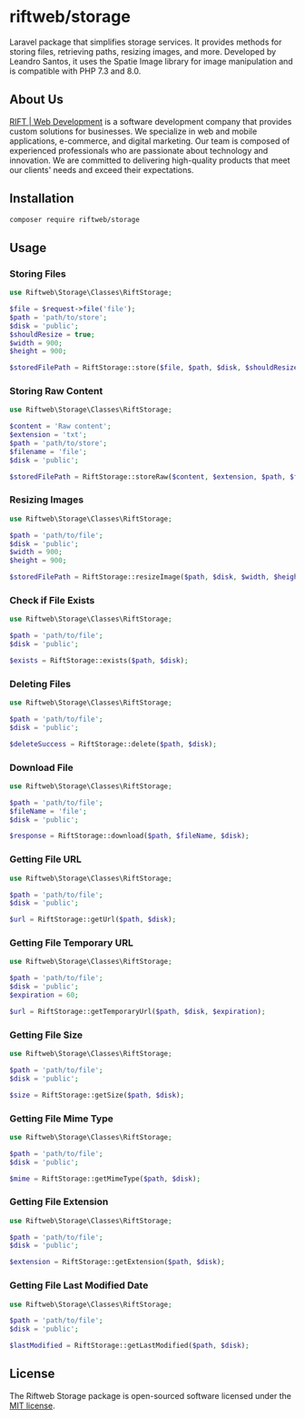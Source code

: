 # riftweb/storage
Laravel package that simplifies storage services. It provides methods for storing files, retrieving paths, resizing images, and more. Developed by Leandro Santos, it uses the Spatie Image library for image manipulation and is compatible with PHP 7.3 and 8.0.

## About Us
[RIFT | Web Development](https://riftweb.com) is a software development company that provides custom solutions for businesses. We specialize in web and mobile applications, e-commerce, and digital marketing. Our team is composed of experienced professionals who are passionate about technology and innovation. We are committed to delivering high-quality products that meet our clients' needs and exceed their expectations.

## Installation
```bash
composer require riftweb/storage
```

## Usage
### Storing Files
```php
use Riftweb\Storage\Classes\RiftStorage;

$file = $request->file('file');
$path = 'path/to/store';
$disk = 'public';
$shouldResize = true;
$width = 900;
$height = 900;

$storedFilePath = RiftStorage::store($file, $path, $disk, $shouldResize, $width, $height);
```

### Storing Raw Content
```php
use Riftweb\Storage\Classes\RiftStorage;

$content = 'Raw content';
$extension = 'txt';
$path = 'path/to/store';
$filename = 'file';
$disk = 'public';

$storedFilePath = RiftStorage::storeRaw($content, $extension, $path, $filename, $disk);
```

###  Resizing Images
```php
use Riftweb\Storage\Classes\RiftStorage;

$path = 'path/to/file';
$disk = 'public';
$width = 900;
$height = 900;

$storedFilePath = RiftStorage::resizeImage($path, $disk, $width, $height);
```

### Check if File Exists
```php
use Riftweb\Storage\Classes\RiftStorage;

$path = 'path/to/file';
$disk = 'public';

$exists = RiftStorage::exists($path, $disk);
```

###  Deleting Files
```php
use Riftweb\Storage\Classes\RiftStorage;

$path = 'path/to/file';
$disk = 'public';

$deleteSuccess = RiftStorage::delete($path, $disk);
```

### Download File
```php
use Riftweb\Storage\Classes\RiftStorage;

$path = 'path/to/file';
$fileName = 'file';
$disk = 'public';

$response = RiftStorage::download($path, $fileName, $disk);
```

###  Getting File URL
```php
use Riftweb\Storage\Classes\RiftStorage;

$path = 'path/to/file';
$disk = 'public';

$url = RiftStorage::getUrl($path, $disk);
```

### Getting File Temporary URL
```php
use Riftweb\Storage\Classes\RiftStorage;

$path = 'path/to/file';
$disk = 'public';
$expiration = 60;

$url = RiftStorage::getTemporaryUrl($path, $disk, $expiration);
```

###  Getting File Size
```php
use Riftweb\Storage\Classes\RiftStorage;

$path = 'path/to/file';
$disk = 'public';

$size = RiftStorage::getSize($path, $disk);
```

###  Getting File Mime Type
```php
use Riftweb\Storage\Classes\RiftStorage;

$path = 'path/to/file';
$disk = 'public';

$mime = RiftStorage::getMimeType($path, $disk);
```

###  Getting File Extension
```php
use Riftweb\Storage\Classes\RiftStorage;

$path = 'path/to/file';
$disk = 'public';

$extension = RiftStorage::getExtension($path, $disk);
```

###  Getting File Last Modified Date
```php
use Riftweb\Storage\Classes\RiftStorage;

$path = 'path/to/file';
$disk = 'public';

$lastModified = RiftStorage::getLastModified($path, $disk);
```

## License
The Riftweb Storage package is open-sourced software licensed under the [MIT license](https://opensource.org/licenses/MIT).